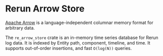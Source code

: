 # Rerun Arrow Store
[Apache Arrow](https://arrow.apache.org/) is a language-independent columnar memory format for arbitrary data.

The `re_arrow_store` crate is an in-memory time series database for Rerun log data. It is indexed by Entity path, component, timeline, and time. It supports out-of-order insertions, and fast `O(log(N))` queries.
